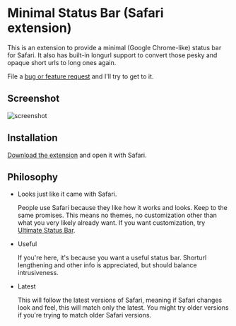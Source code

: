 Minimal Status Bar (Safari extension)
=====================================

This is an extension to provide a minimal (Google Chrome-like) status bar for
Safari. It also has built-in longurl support to convert those pesky and opaque
short urls to long ones again.

File a [bug or feature request][1] and I'll try to get to it.

Screenshot
----------

![screenshot](http://f.cl.ly/items/0J2y0o2l2F3X2E1H3E3G/status%20bar.png)

Installation
------------

[Download the extension][2] and open it with Safari.

Philosophy
----------

 - Looks just like it came with Safari.

   People use Safari because they like how it works and looks. Keep to the same
   promises. This means no themes, no customization other than what you
   very likely already want. If you want customization, try [Ultimate Status
   Bar][3].

 - Useful

   If you're here, it's because you want a useful status bar. Shorturl
   lengthening and other info is appreciated, but should balance
   intrusiveness.

 - Latest

   This will follow the latest versions of Safari, meaning if Safari changes
   look and feel, this will match only the latest. You might try older versions
   if you're trying to match older Safari versions.

[1]: https://github.com/visnup/Minimal-Status-Bar/issues
[2]: https://github.com/visnup/Minimal-Status-Bar/downloads
[3]: http://ultimatestatusbar.com/
